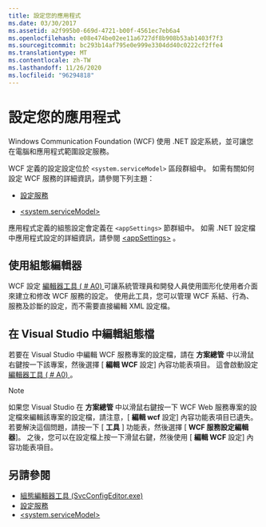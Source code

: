 ```yaml
---
title: 設定您的應用程式
ms.date: 03/30/2017
ms.assetid: a2f995b0-669d-4721-b00f-4561ec7eb6a4
ms.openlocfilehash: e08e474be02ee11a6727df8b908b53ab1403f7f3
ms.sourcegitcommit: bc293b14af795e0e999e3304dd40c0222cf2ffe4
ms.translationtype: MT
ms.contentlocale: zh-TW
ms.lasthandoff: 11/26/2020
ms.locfileid: "96294818"
---
```

# <a name="configuring-your-application"></a>設定您的應用程式

Windows Communication Foundation (WCF) 使用 .NET 設定系統，並可讓您在電腦和應用程式範圍設定服務。  
  
 WCF 定義的設定設定位於 `<system.serviceModel>` 區段群組中。 如需有關如何設定 WCF 服務的詳細資訊，請參閱下列主題：  
  
- [設定服務](../configuring-services.md)  
  
- [\<system.serviceModel>](../../configure-apps/file-schema/wcf/system-servicemodel.md)  
  
 應用程式定義的組態設定會定義在 `<appSettings>` 節群組中。 如需 .NET 設定檔中應用程式設定的詳細資訊，請參閱 [\<appSettings>](/previous-versions/dotnet/netframework-4.0/ms228154(v=vs.100)) 。  
  
## <a name="using-the-configuration-editor"></a>使用組態編輯器  

 WCF 設定 [編輯器工具 ( # A0) ](../configuration-editor-tool-svcconfigeditor-exe.md) 可讓系統管理員和開發人員使用圖形化使用者介面來建立和修改 WCF 服務的設定。 使用此工具，您可以管理 WCF 系結、行為、服務及診斷的設定，而不需要直接編輯 XML 設定檔。  
  
## <a name="editing-configuration-files-in-visual-studio"></a>在 Visual Studio 中編輯組態檔  

 若要在 Visual Studio 中編輯 WCF 服務專案的設定檔，請在 **方案總管** 中以滑鼠右鍵按一下該專案，然後選擇 [ **編輯 WCF** 設定] 內容功能表項目。 這會啟動設定 [編輯器工具 ( # A0) ](../configuration-editor-tool-svcconfigeditor-exe.md)。  
  
> [!NOTE]
> 如果您 Visual Studio 在 **方案總管** 中以滑鼠右鍵按一下 WCF Web 服務專案的設定檔來編輯該專案的設定檔，請注意，[ **編輯 wcf** 設定] 內容功能表項目已遺失。 若要解決這個問題，請按一下 [ **工具** ] 功能表，然後選擇 [ **WCF 服務設定編輯器**]。 之後，您可以在設定檔上按一下滑鼠右鍵，然後使用 [ **編輯 WCF** 設定] 內容功能表項目。  
  
## <a name="see-also"></a>另請參閱

- [組態編輯器工具 (SvcConfigEditor.exe)](../configuration-editor-tool-svcconfigeditor-exe.md)
- [設定服務](../configuring-services.md)
- [\<system.serviceModel>](../../configure-apps/file-schema/wcf/system-servicemodel.md)
